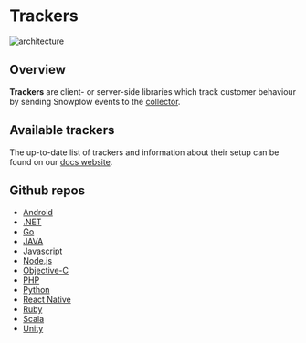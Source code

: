# Trackers

![architecture][architecture-image]

## Overview

**Trackers** are client- or server-side libraries which track customer behaviour by sending Snowplow events to the [collector][collector].

## Available trackers

The up-to-date list of trackers and information about their setup can be found on our [docs website][docs-website].

## Github repos

- [Android](https://github.com/snowplow/snowplow-android-tracker)
- [.NET](https://github.com/snowplow/snowplow-dotnet-tracker)
- [Go](https://github.com/snowplow/snowplow-golang-tracker)
- [JAVA](https://github.com/snowplow/snowplow-java-tracker)
- [Javascript](https://github.com/snowplow/snowplow-javascript-tracker)
- [Node.js](https://github.com/snowplow/snowplow-nodejs-tracker)
- [Objective-C](https://github.com/snowplow/snowplow-objc-tracker)
- [PHP](https://github.com/snowplow/snowplow-php-tracker)
- [Python](https://github.com/snowplow/snowplow-python-tracker)
- [React Native](https://github.com/snowplow-incubator/snowplow-react-native-tracker)
- [Ruby](https://github.com/snowplow/snowplow-ruby-tracker)
- [Scala](https://github.com/snowplow/snowplow-scala-tracker)
- [Unity](https://github.com/snowplow/snowplow-unity-tracker)

[architecture-image]: https://d3i6fms1cm1j0i.cloudfront.net/github-wiki/images/snowplow-architecture-1a-trackers.png

[collector]: https://github.com/snowplow/stream-collector/

[docs-website]: https://docs.snowplowanalytics.com/docs/setup-snowplow-on-aws/setup-trackers/
